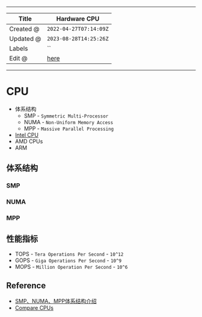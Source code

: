 -----

| Title     | Hardware CPU                                       |
| --------- | -------------------------------------------------- |
| Created @ | `2022-04-27T07:14:09Z`                             |
| Updated @ | `2023-08-28T14:25:26Z`                             |
| Labels    | \`\`                                               |
| Edit @    | [here](https://github.com/junxnone/xwiki/issues/2) |

-----

# CPU

  - 体系结构
      - SMP - `Symmetric Multi-Processor`
      - NUMA - `Non-Uniform Memory Access`
      - MPP - `Massive Parallel Processing`
  - [Intel CPU](/Intel_CPU)
  - AMD CPUs
  - ARM

## 体系结构

### SMP

### NUMA

### MPP

## 性能指标

  - TOPS - `Tera Operations Per Second` - `10^12`
  - GOPS - `Giga Operations Per Second` - `10^9`
  - MOPS - `Million Operation Per Second` - `10^6`

## Reference

  - [SMP、NUMA、MPP体系结构介绍](https://www.cnblogs.com/yubo/archive/2010/04/23/1718810.html)
  - [Compare CPUs](https://nanoreview.net/en/cpu-compare)
